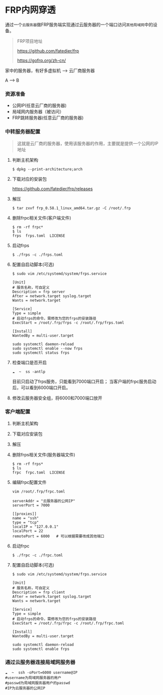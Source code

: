 # FRP内网穿透

通过一个`云服务器`做FRP服务端实现通过云服务器的一个端口访问`其他局域网`中的设备。

> FRP项目地址
>
> https://github.com/fatedier/frp
>
> https://gofrp.org/zh-cn/

家中的服务器，有好多虚拟机   -->   云厂商服务器

A						-->  B

### 资源准备

- 公网IP(任意云厂商的服务器)
- 局域网内服务器（被访问）
- FRP跳转服务器(任意云厂商的服务器)

### 中转服务器配置

> 这就是云厂商的服务器，使用该服务器的作用，主要就是提供一个公网的IP地址

1. 判断主机架构

   ```shell
   $ dpkg --print-architecture;arch
   ```

2. 下载对应的安装包

   https://github.com/fatedier/frp/releases

3. 解压

   ```shell
   $ tar zxvf frp_0.58.1_linux_amd64.tar.gz -C /root/.frp
   ```

4. 删除frpc相关文件(客户端文件)

   ```shell
   $ rm -rf frpc*                           
   $ ls
   frps  frps.toml  LICENSE
   ```

5. 启动frps

   ```shell
   $ ./frps -c ./frps.toml
   ```

6. 配置自启动脚本(可选)

   ```shell
   $ sudo vim /etc/systemd/system/frps.service
   
   [Unit]
   # 服务名称，可自定义
   Description = frp server
   After = network.target syslog.target
   Wants = network.target
   
   [Service]
   Type = simple
   # 启动frps的命令，需修改为您的frps的安装路径
   ExecStart = /root/.frp/frps -c /root/.frp/frps.toml
   
   [Install]
   WantedBy = multi-user.target
   ```

   ```shell
   sudo systemctl daemon-reload
   sudo systemctl enable --now frps
   sudo systemctl status frps
   ```

7. 检查端口是否开启

   ```shell
   ☁  ~  ss -antlp
   ```
   目前只启动了frps服务，只能看到7000端口开启；
   当客户端的frpc服务启动后，可以看到6000端口开启。

8. 修改云服务器安全组，将6000和7000端口放开

### 客户端配置

1. 判断主机架构

2. 下载对应安装包

3. 解压

4. 删除frps相关文件(服务器端文件)

   ```shell
   $ rm -rf frps*                           
   $ ls
   frpc  frpc.toml  LICENSE
   ```

5. 编辑frpc配置文件

   ```shell
   vim /root/.frp/frpc.toml
   
   serverAddr = "云服务器的公网IP"
   serverPort = 7000
   
   [[proxies]]
   name = "ssh"
   type = "tcp"
   localIP = "127.0.0.1"
   localPort = 22
   remotePort = 6000   # 可以根据需要改成其他端口
   ```

6. 启动frpc

   ```shell
   $ ./frpc -c ./frpc.toml
   ```

7. 配置自启动脚本(可选)

   ```shell
   $ sudo vim /etc/systemd/system/frps.service
   
   [Unit]
   # 服务名称，可自定义
   Description = frp client
   After = network.target syslog.target
   Wants = network.target
   
   [Service]
   Type = simple
   # 启动frps的命令，需修改为您的frps的安装路径
   ExecStart = /root/.frp/frpc -c /root/.frp/frpc.toml
   
   [Install]
   WantedBy = multi-user.target
   ```

   ```shell
   sudo systemctl daemon-reload
   sudo systemctl enable frps
   ```

### 通过云服务器连接局域网服务器

```shell
☁  ~  ssh -oPort=6000 username@IP
#username为局域网服务器的用户
#passwd为局域网服务器用户的passwd
#IP为云服务器的公网IP
```
